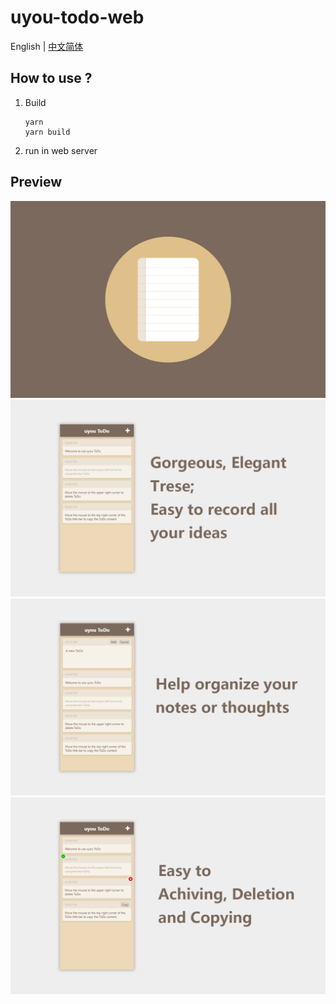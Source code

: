 # uyou-todo-web
 
English | [中文简体](https://github.com/tonylu110/uyou-todo-page/blob/main/README/zh_cn.md)

## How to use ?

1. Build
    ``` 
    yarn
    yarn build
    ```
2. run in web server

## Preview
![](./demo/demo1.png)
![](./demo/demo2.png)
![](./demo/demo3.png)
![](./demo/demo4.png)